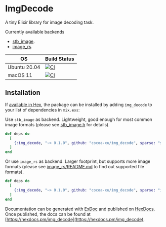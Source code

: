 # ImgDecode

A tiny Elixir library for image decoding task.

Currently available backends

- [stb_image](https://github.com/nothings/stb/blob/master/stb_image.h).
- [image_rs](https://github.com/image-rs/image).

| OS               | Build Status |
|------------------|--------------|
| Ubuntu 20.04     | [![CI](https://github.com/cocoa-xu/img_decode/actions/workflows/linux.yml/badge.svg)](https://github.com/cocoa-xu/img_decode/actions/workflows/linux.yml) |
| macOS 11         | [![CI](https://github.com/cocoa-xu/img_decode/actions/workflows/macos.yml/badge.svg)](https://github.com/cocoa-xu/img_decode/actions/workflows/macos.yml) |

## Installation

If [available in Hex](https://hex.pm/docs/publish), the package can be installed
by adding `img_decode` to your list of dependencies in `mix.exs`:

Use `stb_image` as backend. Lightweight, good enough for most common image formats (please see [stb_image.h](https://github.com/nothings/stb/blob/master/stb_image.h) for details).
```elixir
def deps do
  [
    {:img_decode, "~> 0.1.0", github: "cocoa-xu/img_decode", sparse: "stb_image"}
  ]
end
```

Or use `image_rs` as backend. Larger footprint, but supports more image formats (please see [image_rs/README.md](https://github.com/image-rs/image) to find out supported file formats).
```elixir
def deps do
  [
    {:img_decode, "~> 0.1.0", github: "cocoa-xu/img_decode", sparse: "image_rs"}
  ]
end
```

Documentation can be generated with [ExDoc](https://github.com/elixir-lang/ex_doc)
and published on [HexDocs](https://hexdocs.pm). Once published, the docs can
be found at [https://hexdocs.pm/img_decode](https://hexdocs.pm/img_decode).

